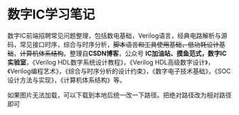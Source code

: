 # 数字IC学习笔记

数字IC前端招聘常见问题整理，包括数电基础，Verilog语言，经典电路解析与源码，常见接口时序，综合与时序分析，~~脚本语言和工具使用基础，低功耗设计基础~~，~~计算机体系结构~~。整理自**CSDN博客**，公众号 **IC加油站、摸鱼范式，数字IC实验室**，《Verilog HDL数字系统设计教程》，《Verilog HDL高级数字设计》，《Verilog编程艺术》，《综合与时序分析的设计约束》，《数字电子技术基础》，《SOC设计方法与实现》，《计算机体系结构》等。

如果图片无法加载，可以下载到本地后统一改一下路径。把绝对路径改为相对路径即可
